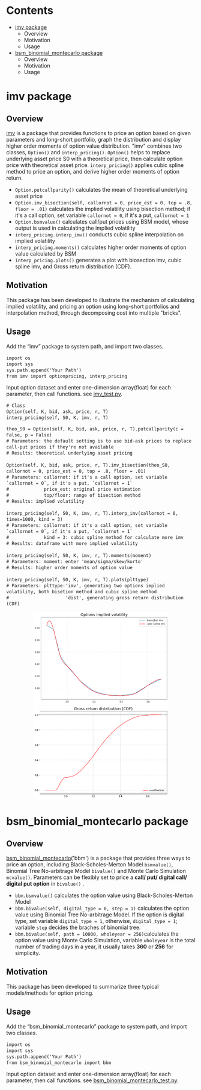 Contents
============
* [imv package](https://github.com/ywt26/AssetPricing_project/blob/main/imv.py)
  * Overview
  * Motivation
  * Usage
* [bsm_binomial_montecarlo package](https://github.com/ywt26/AssetPricing_project/blob/main/bsm_binomial_montecarlo.py)
  * Overview
  * Motivation
  * Usage

imv package
============
## Overview

[imv](https://github.com/ywt26/AssetPricing_project/blob/main/imv.py) is a package that provides functions to price an option based on given parameters and long-short portfolio, graph the distribution and display higher order moments of option value distribution. "imv" combines two classes, `Option()` and `interp_pricing()`. `Option()` helps to replace underlying asset price S0 with a theoretical price, then calculate option price with theoretical asset price. `interp_pricing()` applies cubic spline method to price an option, and derive higher order moments of option return.

* `Option.putcallparity()` calculates the mean of theoretical underlying asset price
* `Option.imv_bisection(self, callornot = 0, price_est = 0, top = .8, floor = .01)` calculates the implied volatility using bisection method; if it's a call option, set variable `callornot = 0`, if it's a put, `callornot = 1`
* `Option.bsmvalue()` calculates call/put prices using BSM model, whose output is used in calculating the implied volatility  
* `interp_pricing.interp_imv()` conducts cubic spline interpolation on implied volatility  
* `interp_pricing.moments()` calculates higher order moments of option value calculated by BSM
* `interp_pricing.plots()` generates a plot with biosection imv, cubic spline imv, and Gross return distribution (CDF).

## Motivation

This package has been developed to illustrate the mechanism of calculating implied volatility, and pricing an option using long-short portfolios and interpolation method, through decomposing cost into multiple "bricks".

## Usage

Add the “imv” package to system path, and import two classes.

```
import os
import sys
sys.path.append('Your Path')
from imv import optionpricing, interp_pricing
```

Input option dataset and enter one-dimension array(float) for each parameter, then call functions. see [imv_test.py](https://github.com/ywt26/AssetPricing_project/blob/main/imv_test.py).

```
# Class
Option(self, K, bid, ask, price, r, T)
interp_pricing(self, S0, K, imv, r, T)
```
```
theo_S0 = Option(self, K, bid, ask, price, r, T).putcallparity(c = False, p = False) 
# Parameters: the default setting is to use bid-ask prices to replace call-put prices if they're not available
# Results: theoretical underlying asset pricing

Option(self, K, bid, ask, price, r, T).imv_bisection(theo_S0, callornot = 0, price_est = 0, top = .8, floor = .01) 
# Parameters: callornot: if it's a call option, set variable `callornot = 0`, if it's a put, `callornot = 1`
#             price_est: original price estimation
#             top/floor: range of bisection method
# Results: implied volatility

interp_pricing(self, S0, K, imv, r, T).interp_imv(callornot = 0, times=1000, kind = 3)
# Parameters: callornot: if it's a call option, set variable `callornot = 0`, if it's a put, `callornot = 1`
#             kind = 3: cubic spline method for calculate more imv
# Results: dataframe with more implied volatility

interp_pricing(self, S0, K, imv, r, T).moments(moment)
# Parameters: moment: enter 'mean/sigma/skew/kurto'
# Results: higher order moments of option value

interp_pricing(self, S0, K, imv, r, T).plots(plttype)
# Parameters: plttype:'imv', generating two options implied volatility, both bisetion method and cubic spline method
#                     'dist', generating gross return distribution (CDF)
```  
<div align=center>
<img src="https://github.com/ywt26/AssetPricing_project/blob/main/plots_imv.png" width="360"><img src="https://github.com/ywt26/AssetPricing_project/blob/main/plots_dist.png" width="360">
</div>

bsm_binomial_montecarlo package
============
## Overview
[bsm_binomial_montecarlo](https://github.com/ywt26/AssetPricing_project/blob/main/imv.py)('bbm') is a package that provides three ways to price an option, including Black-Scholes-Merton Model `bsmvalue()`, Binomial Tree No-arbitrage Model `bivalue()` and Monte Carlo Simulation `mcvalue()`. Parameters can be flexibly set to price a __call/ put/ digital call/ digital put option__ in `bivalue()` .

* `bbm.bsmvalue()` calculates the option value using Black-Scholes-Merton Model
* `bbm.bivalue(self, digital_type = 0, step = 1)` calculates the option value using Binomial Tree No-arbitrage Model. If the option is digital type, set variable `digital_type = 1`, otherwise, `digital_type = 1`; variable `step` decides the braches of binomial tree.
* `bbm.bivalue(self, path = 10000, wholeyear = 256)`calculates the option value using Monte Carlo Simulation, variable `wholeyear` is the total number of trading days in a year, it usually takes __360__ or __256__ for simplicity.

## Motivation
This package has been developed to summarize three typical models/methods for option pricing. 

## Usage
Add the “bsm_binomial_montecarlo” package to system path, and import two classes.

```
import os
import sys
sys.path.append('Your Path')
from bsm_binomial_montecarlo import bbm
```
Input option dataset and enter one-dimension array(float) for each parameter, then call functions. see [bsm_binomial_montecarlo_test.py](https://github.com/ywt26/AssetPricing_project/blob/main/bsm_binomial_montecarlo_test.py).



